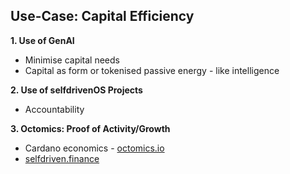 ## Use-Case: Capital Efficiency

**1. Use of GenAI**
- Minimise capital needs
- Capital as form or tokenised passive energy - like intelligence

**2. Use of selfdrivenOS Projects**
- Accountability

**3. Octomics: Proof of Activity/Growth**
- Cardano economics - [octomics.io](https://octomics.io)
- [selfdriven.finance](https://selfdriven.finance)
